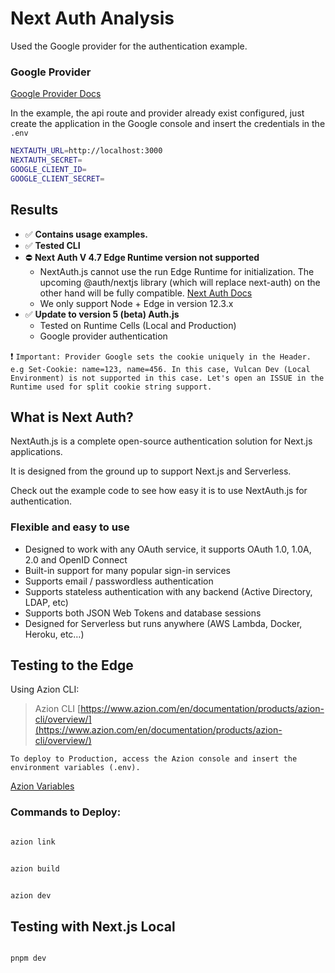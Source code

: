 # Next Auth Analysis

Used the Google provider for the authentication example.

### Google Provider

[Google Provider Docs](https://authjs.dev/getting-started/providers/google)

In the example, the api route and provider already exist configured, just create the application in the Google console and insert the credentials in the `.env`

```bash
NEXTAUTH_URL=http://localhost:3000
NEXTAUTH_SECRET=
GOOGLE_CLIENT_ID=
GOOGLE_CLIENT_SECRET=
```

## Results

- ✅ **Contains usage examples.**
- ✅ **Tested CLI**
- ⛔️ **Next Auth V 4.7 Edge Runtime version not supported**
  - NextAuth.js cannot use the run Edge Runtime for initialization. The upcoming @auth/nextjs library (which will replace next-auth) on the other hand will be fully compatible. [Next Auth Docs](https://next-auth.js.org/configuration/initialization)
  - We only support Node + Edge in version 12.3.x
- ✅ **Update to version 5 (beta) Auth.js**
  - Tested on Runtime Cells (Local and Production)
  - Google provider authentication

❗️ `Important: Provider Google sets the cookie uniquely in the Header. e.g Set-Cookie: name=123, name=456.
In this case, Vulcan Dev (Local Environment) is not supported in this case. Let's open an ISSUE in the Runtime used for split cookie string support.`

## What is Next Auth?

NextAuth.js is a complete open-source authentication solution for Next.js applications.

It is designed from the ground up to support Next.js and Serverless.

Check out the example code to see how easy it is to use NextAuth.js for authentication.

### Flexible and easy to use

- Designed to work with any OAuth service, it supports OAuth 1.0, 1.0A, 2.0 and OpenID Connect
- Built-in support for many popular sign-in services
- Supports email / passwordless authentication
- Supports stateless authentication with any backend (Active Directory, LDAP, etc)
- Supports both JSON Web Tokens and database sessions
- Designed for Serverless but runs anywhere (AWS Lambda, Docker, Heroku, etc…)

## Testing to the Edge

Using Azion CLI:

> Azion CLI [https://www.azion.com/en/documentation/products/azion-cli/overview/](https://www.azion.com/en/documentation/products/azion-cli/overview/)

`To deploy to Production, access the Azion console and insert the environment variables (.env).`

[Azion Variables](https://console.azion.com/variables)

### Commands to Deploy:

```bash

azion link

```

```bash

azion build

```

```bash

azion dev

```

## Testing with Next.js Local

```bash

pnpm dev

```
